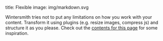 title: Flexible
image: img/markdown.svg

Wintersmith tries not to put any limitations on how you work with your content.
Transform it using plugins (e.g. resize images, compress js) and structure it as you please.
Check out the [contents for this page][1] for some inspiration.

[1]: https://github.com/jnordberg/wintersmith/tree/gh-pages/src  "Wintersmith page source"
